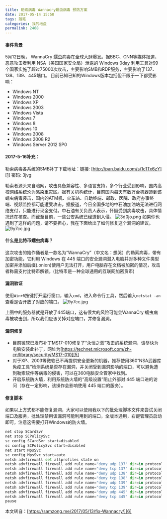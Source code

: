 ```yaml
---
title: 勒索病毒 Wannacry蠕虫病毒 预防方案
date: 2017-05-14 15:50
tags: 随笔
categories: 我的地盘
permalink: 2468
---
```


#### 事件背景

5月12日晚， WannaCry 蠕虫病毒在全球大肆爆发。据BBC、CNN等媒体报道，恶意攻击者利用 NSA（美国国家安全局）泄露的 Windows 0day 利用工具对99个国家实施了超过75000次攻击，主要影响SMB和RDP服务，主要影响了137、138、139、445端口。
目前已知已知的Windows版本包括但不限于一下都受影响：


<!--more-->

 - Windows NT
 - Windows 2000
 - Windows XP
 - Windows 2003
 - Windows Vista
 - Windows 7
 - Windows 8
 - Windows 10
 - Windows 2008
 - Windows 2008 R2
 - Windows Server 2012 SP0

#### 2017-5-16补充：

勒索病毒各系统的SMB补丁下载地址：链接: [http://pan.baidu.com/s/1c1Tx6zY][1] 密码: 3jvg


勒索者源头来自暗网，攻击具备兼容性、多语言支持，多个行业受到影响，国内高校网络系统沦为感染重灾区。据有关机构统计，目前国内每天有数万台机器遭到该蠕虫病毒袭击，国内的ATM机、火车站、自助终端、邮政、医院、政府办事终端、视频监控都可能遭受攻击。据报道，今日全国多地的中石油加油站无法进行网络支付，只能进行现金支付。中石油有关负责人表示，怀疑受到病毒攻击，具体情况还在核查。而截至目前，一些公安系统已经遭到入侵。
![3d0jo.png][2]
如果你也遇到了这样的问题，请不要担心，我在下面给出了如何修复这个漏洞的建议。
![9y7cc.jpg][3]

#### 什么是比特币蠕虫病毒？

这次攻击的始作俑者是一款名为“WannaCry”（中文名：想哭）的勒索病毒，带有加密功能，它利用 Windows 在 445 端口的安全漏洞潜入电脑并对多种文件类型加密并添加后缀(.onion)使用户无法打开，用户电脑存在文档被加密的情况，攻击者称需支付比特币解锁。(比特币是一种全球通用的互联网加密货币)

#### 漏洞验证

使用` Win+R `按键打开运行窗口，输入` cmd `，进入命令行工具，然后输入` netstat -an `查看是否开放了对应的端口。
![9y7cc.jpg][4]

上图中的服务器就是开放了445端口，这有很大的风险可能会WannaCry 蠕虫病毒被攻击到，所以我们应该关掉对应端口，并修复漏洞。

#### 漏洞修复

 - 目前微软已发布补丁MS17-010修复了“永恒之蓝”攻击的系统漏洞，请尽快为电脑安装此补丁，网址为[https://technet.microsoft.com/zh-cn/library/security/MS17-010][5]
 - 对于XP、2003等微软已不再提供安全更新的机器，推荐使用360“NSA武器库免疫工具”检测系统是否存在漏洞，并关闭受到漏洞影响的端口，可以避免遭到勒索软件等病毒的侵害，可以在360电脑安全管家中找到。
 - 开启系统防火墙，利用系统防火墙的“高级设置”阻止外部对 445 端口进的访问（存在一定影响，该操作会影响使用 445 端口的服务）。

#### 修复脚本

如果以上方式都不能修复漏洞，大家可以使用我以下的批处理脚本文件来尝试关闭端口及服务，批处理禁用该漏洞可能利用到的端口，全版本通用，右键管理员启动即可，注意这需要打开Windows的防火墙。
```python
net stop SCardSvr
net stop SCPolicySvc
sc config SCardSvr start=disabled
sc config SCPolicySvc start=disabled
net start MpsSvc
sc config MpsSvc start=auto
netsh advfirewall set allprofiles state on
netsh advfirewall firewall add rule name="deny udp 137" dir=in protocol=udp localport=137 action=block
netsh advfirewall firewall add rule name="deny tcp 137" dir=in protocol=tcp localport=137 action=block
netsh advfirewall firewall add rule name="deny udp 138" dir=in protocol=udp localport=138 action=block
netsh advfirewall firewall add rule name="deny tcp 138" dir=in protocol=tcp localport=138 action=block
netsh advfirewall firewall add rule name="deny udp 139" dir=in protocol=udp localport=139 action=block
netsh advfirewall firewall add rule name="deny tcp 139" dir=in protocol=tcp localport=139 action=block
netsh advfirewall firewall add rule name="deny udp 445" dir=in protocol=udp localport=445 action=block
netsh advfirewall firewall add rule name="deny tcp 445" dir=in protocol=tcp localport=445 action=block
pause
```


本文转自：[https://samzong.me/2017/05/13/fix-Wannacry/][6]


  [1]: http://pan.baidu.com/s/1c1Tx6zY
  [2]: https://cdn.uu126.cn/usr/uploads/2017/05/2221204239.png
  [3]: https://cdn.uu126.cn/usr/uploads/2017/05/3149424871.jpg
  [4]: https://cdn.uu126.cn/usr/uploads/2017/05/2761870806.jpg
  [5]: https://technet.microsoft.com/zh-cn/library/security/MS17-010
  [6]: https://samzong.me/2017/05/13/fix-Wannacry/